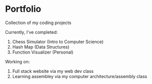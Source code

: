 # Portfolio

Collection of my coding projects

Currently, I've completed:

1. Chess Simulator (Intro to Computer Science)
2. Hash Map (Data Structures)
3. Function Visualizer (Personal)

Working on:
1. Full stack website via my web dev class
2. Learning assembley via my computer architecture/assembly class
